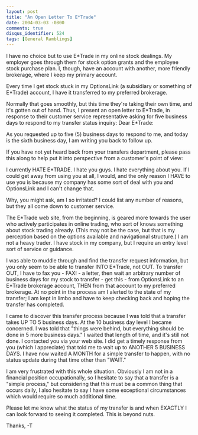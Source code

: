```yaml
---
layout: post
title: "An Open Letter To E*Trade"
date: 2004-03-03 -0800
comments: true
disqus_identifier: 524
tags: [General Ramblings]
---
```

I have no choice but to use E\*Trade in my online stock dealings. My
employer goes through them for stock option grants and the employee
stock purchase plan. I, though, have an account with another, more
friendly brokerage, where I keep my primary account.
 
 Every time I get stock stuck in my OptionsLink (a subsidiary or
something of E\*Trade) account, I have it transferred to my preferred
brokerage.
 
 Normally that goes smoothly, but this time they're taking their own
time, and it's gotten out of hand. Thus, I present an open letter to
E\*Trade, in response to their customer service representative asking
for five business days to respond to my transfer status inquiry:
 Dear E\*Trade:
 
 As you requested up to five (5) business days to respond to me, and
today is the sixth business day, I am writing you back to follow up.
 
 If you have not yet heard back from your transfers department, please
pass this along to help put it into perspective from a customer's point
of view:
 
 I currently HATE E\*TRADE. I hate you guys. I hate everything about
you. If I could get away from using you at all, I would, and the only
reason I HAVE to use you is because my company has some sort of deal
with you and OptionsLink and I can't change that.
 
 Why, you might ask, am I so irritated? I could list any number of
reasons, but they all come down to customer service.
 
 The E\*Trade web site, from the beginning, is geared more towards the
user who actively participates in online trading, who sort of knows
something about stock trading already. (This may not be the case, but
that is my perception based on the options available and navigational
structure.) I am not a heavy trader. I have stock in my company, but I
require an entry level sort of service or guidance.
 
 I was able to muddle through and find the transfer request information,
but you only seem to be able to transfer INTO E\*Trade, not OUT. To
transfer OUT, I have to fax you - FAX! - a letter, then wait an
arbitrary number of business days for my stock to transfer - get this -
from OptionsLink to an E\*Trade brokerage account, THEN from that
account to my preferred brokerage. At no point in the process am I
alerted to the state of my transfer; I am kept in limbo and have to keep
checking back and hoping the transfer has completed.
 
 I came to discover this transfer process because I was told that a
transfer takes UP TO 5 business days. At the 10 business day level I
became concerned. I was told that "things were behind, but everything
should be done in 5 more business days." I waited that length of time,
and it's still not done. I contacted you via your web site. I did get a
timely response from you (which I appreciate) that told me to wait up to
ANOTHER 5 BUSINESS DAYS. I have now waited A MONTH for a simple transfer
to happen, with no status update during that time other than "WAIT."
 
 I am very frustrated with this whole situation. Obviously I am not in a
financial position occupationally, so I hesitate to say that a transfer
is a "simple process," but considering that this must be a common thing
that occurs daily, I also hesitate to say I have some exceptional
circumstances which would require so much additional time.
 
 Please let me know what the status of my transfer is and when EXACTLY I
can look forward to seeing it completed. This is beyond nuts.
 
 Thanks,
 -T

